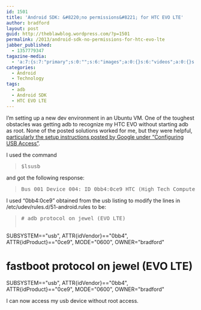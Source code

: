 ```yaml
---
id: 1501
title: 'Android SDK: &#8220;no permissions&#8221; for HTC EVO LTE'
author: bradford
layout: post
guid: http://theblawblog.wordpress.com/?p=1501
permalink: /2013/android-sdk-no-permissions-for-htc-evo-lte
jabber_published:
  - 1357779347
tagazine-media:
  - 'a:7:{s:7:"primary";s:0:"";s:6:"images";a:0:{}s:6:"videos";a:0:{}s:11:"image_count";i:0;s:6:"author";s:7:"6182409";s:7:"blog_id";s:7:"9586444";s:9:"mod_stamp";s:19:"2013-01-10 00:58:13";}'
categories:
  - Android
  - Technology
tags:
  - adb
  - Android SDK
  - HTC EVO LTE
---
```

I&#8217;m setting up a new dev environment in an Ubuntu VM. One of the toughest obstacles was getting adb to recognize my HTC EVO without starting adb as root. None of the posted solutions worked for me, but they were helpful, <a href="http://s.android.com/source/initializing.html" target="_blank">particularly the setup instructions posted by Google under &#8220;Configuring USB Access&#8221;</a>.  <!--more-->

I used the command

> <pre>$lsusb</pre>

and got the following response:

> <pre>Bus 001 Device 004: ID 0bb4:0ce9 HTC (High Tech Computer Corp.)</pre>

I used &#8220;0bb4:0ce9&#8221; obtained from the usb listing to modify the lines in /etc/udev/rules.d/51-android.rules to be:

> <pre># adb protocol on jewel (EVO LTE)
SUBSYSTEM=="usb", ATTR{idVendor}=="0bb4", ATTR{idProduct}=="0ce9", MODE="0600", OWNER="bradford"
# fastboot protocol on jewel (EVO LTE)
SUBSYSTEM=="usb", ATTR{idVendor}=="0bb4", ATTR{idProduct}=="0ce9", MODE="0600", OWNER="bradford"</pre>

I can now access my usb device without root access.